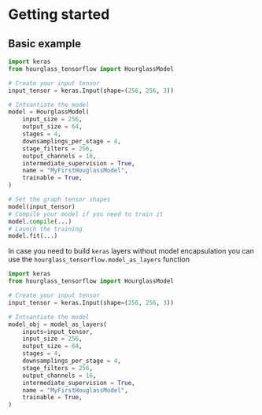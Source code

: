# Getting started

## Basic example

```python
import keras
from hourglass_tensorflow import HourglassModel

# Create your input tensor
input_tensor = keras.Input(shape=(256, 256, 3))

# Intsantiate the model
model = HourglassModel(
    input_size = 256,
    output_size = 64,
    stages = 4,
    downsamplings_per_stage = 4,
    stage_filters = 256,
    output_channels = 16,
    intermediate_supervision = True,
    name = "MyFirstHouglassModel",
    trainable = True,
)

# Set the graph tensor shapes
model(input_tensor)
# Compile your model if you need to train it
model.compile(...)
# Launch the training
model.fit(...)
```

In case you need to build `keras` layers without model encapsulation you can use the `hourglass_tensorflow.model_as_layers` function

```python
import keras
from hourglass_tensorflow import HourglassModel

# Create your input tensor
input_tensor = keras.Input(shape=(256, 256, 3))

# Intsantiate the model
model_obj = model_as_layers(
    inputs=input_tensor,
    input_size = 256,
    output_size = 64,
    stages = 4,
    downsamplings_per_stage = 4,
    stage_filters = 256,
    output_channels = 16,
    intermediate_supervision = True,
    name = "MyFirstHouglassModel",
    trainable = True,
)
```
